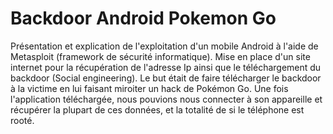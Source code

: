 # Backdoor Android Pokemon Go

Présentation et explication de l'exploitation d'un mobile Android à l'aide de Metasploit (framework de sécurité informatique). Mise en place d'un site internet pour la récupération de l'adresse Ip ainsi que le téléchargement du backdoor (Social engineering). Le but était de faire télécharger le backdoor à la victime en lui faisant miroiter un hack de Pokémon Go. Une fois l'application téléchargée, nous pouvions nous connecter à son appareille et récupérer la plupart de ces données, et la totalité de si le téléphone est rooté.
